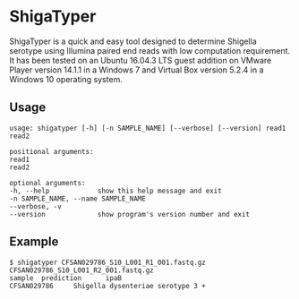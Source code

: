 # ShigaTyper

ShigaTyper is a quick and easy tool designed to determine Shigella serotype using Illumina paired end reads with low computation requirement. It has been tested on an Ubuntu 16.04.3 LTS guest addition on VMware Player version 14.1.1 in a Windows 7 and Virtual Box version 5.2.4 in a Windows 10 operating system.

## Usage

    usage: shigatyper [-h] [-n SAMPLE_NAME] [--verbose] [--version] read1 read2

    positional arguments:
    read1
    read2

    optional arguments:
    -h, --help            show this help message and exit
    -n SAMPLE_NAME, --name SAMPLE_NAME
    --verbose, -v
    --version             show program's version number and exit

## Example

    $ shigatyper CFSAN029786_S10_L001_R1_001.fastq.gz CFSAN029786_S10_L001_R2_001.fastq.gz
    sample  prediction      ipaB
    CFSAN029786     Shigella dysenteriae serotype 3 +